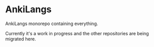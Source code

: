 # AnkiLangs

AnkiLangs monorepo containing everything.

Currently it's a work in progress and the other repositories are being
migrated here.
